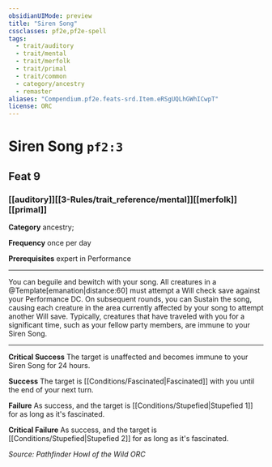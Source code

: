 ```yaml
---
obsidianUIMode: preview
title: "Siren Song"
cssclasses: pf2e,pf2e-spell
tags:
  - trait/auditory
  - trait/mental
  - trait/merfolk
  - trait/primal
  - trait/common
  - category/ancestry
  - remaster
aliases: "Compendium.pf2e.feats-srd.Item.eRSgUQLhGWhICwpT"
license: ORC
---
```

# Siren Song `pf2:3`
## Feat 9
### [[auditory]][[3-Rules/trait_reference/mental]][[merfolk]][[primal]]

**Category** ancestry; 




**Frequency** once per day

**Prerequisites** expert in Performance

* * *

You can beguile and bewitch with your song. All creatures in a @Template\[emanation|distance:60\] must attempt a Will check save against your Performance DC. On subsequent rounds, you can Sustain the song, causing each creature in the area currently affected by your song to attempt another Will save. Typically, creatures that have traveled with you for a significant time, such as your fellow party members, are immune to your Siren Song.

* * *

**Critical Success** The target is unaffected and becomes immune to your Siren Song for 24 hours.

**Success** The target is [[Conditions/Fascinated|Fascinated]] with you until the end of your next turn.

**Failure** As success, and the target is [[Conditions/Stupefied|Stupefied 1]] for as long as it's fascinated.

**Critical Failure** As success, and the target is [[Conditions/Stupefied|Stupefied 2]] for as long as it's fascinated.

*Source: Pathfinder Howl of the Wild*
*ORC*